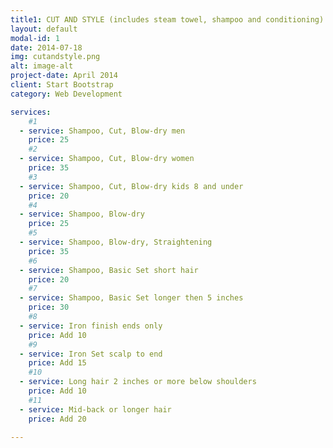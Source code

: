 ```yaml
---
title1: CUT AND STYLE (includes steam towel, shampoo and conditioning)	
layout: default
modal-id: 1
date: 2014-07-18
img: cutandstyle.png
alt: image-alt
project-date: April 2014
client: Start Bootstrap
category: Web Development

services:
    #1
  - service: Shampoo, Cut, Blow-dry men
    price: 25
    #2
  - service: Shampoo, Cut, Blow-dry women
    price: 35
    #3
  - service: Shampoo, Cut, Blow-dry kids 8 and under
    price: 20
    #4
  - service: Shampoo, Blow-dry
    price: 25
    #5
  - service: Shampoo, Blow-dry, Straightening
    price: 35
    #6
  - service: Shampoo, Basic Set short hair
    price: 20
    #7
  - service: Shampoo, Basic Set longer then 5 inches
    price: 30
    #8
  - service: Iron finish ends only
    price: Add 10
    #9
  - service: Iron Set scalp to end
    price: Add 15
    #10
  - service: Long hair 2 inches or more below shoulders
    price: Add 10
    #11
  - service: Mid-back or longer hair
    price: Add 20

---
```

